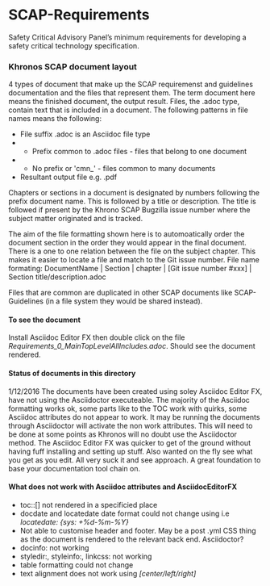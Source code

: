 # SCAP-Requirements
Safety Critical Advisory Panel’s minimum requirements for developing a safety critical technology specification.

### Khronos SCAP document layout

4 types of document that make up the SCAP requiremenst and guidelines documentation and the files that represent them. The term document here means the finished document, the output result. Files, the .adoc type, contain text that is included in a document. The following patterns in file names means the following:

* File suffix .adoc is an Asciidoc file type
* - Prefix common to .adoc files - files that belong to one document
* - No prefix or 'cmn_' - files common to many documents
* Resultant output file e.g. .pdf

Chapters or sections in a document is designated by numbers following the prefix document name. This is followed by a title or description. The title is followed if present by the Khrono SCAP Bugzilla issue number where the subject matter originated and is tracked.  

The aim of the file formatting shown here is to automoatically order the document section in the order they would appear in the final document. There is a one to one relation between the file on the subject chapter. This makes it easier to locate a file and match to the Git issue number. File name formating:
DocumentName | Section | chapter | [Git issue number #xxx] | Section title/description.adoc

Files that are common are duplicated in other SCAP documents like SCAP-Guidelines (in a file system they would be shared instead).

#### To see the document
Install Asciidoc Editor FX then double click on the file *Requirements_0_MainTopLevelAllIncludes.adoc*. Should see the document rendered.

#### Status of documents in this directory
1/12/2016 The documents have been created using soley Asciidoc Editor FX, have not using the Asciidoctor executeable. The majority of the Asciidoc formatting works ok, some parts like to the TOC work with quirks, some Asciidoc attributes do not appear to work. It may be running the documents through Asciidoctor will activate the non work attributes. This will need to be done at some points as Khronos will no doubt use the Asciidoctor method. The Asciidoc Editor FX was quicker to get of the ground without having fuff installing and setting up stuff. Also wanted on the fly see what you get as you edit. All very suck it and see approach. A great foundation to base your documentation tool chain on. 

#### What does not work with Asciidoc attributes and AsciidocEditorFX
* toc::[] not rendered in a specificied place
* docdate and locatedate date format could not change using i.e *locatedate: {sys: +%d-%m-%Y}*
* Not able to customise header and footer. May be a post .yml CSS thing as the document is rendered to the relevant back end. Asciidoctor?
* docinfo: not working
* styledir:, styleinfo:, linkcss: not working
* table formatting could not change
* text alignment does not work using *[center/left/right]*
